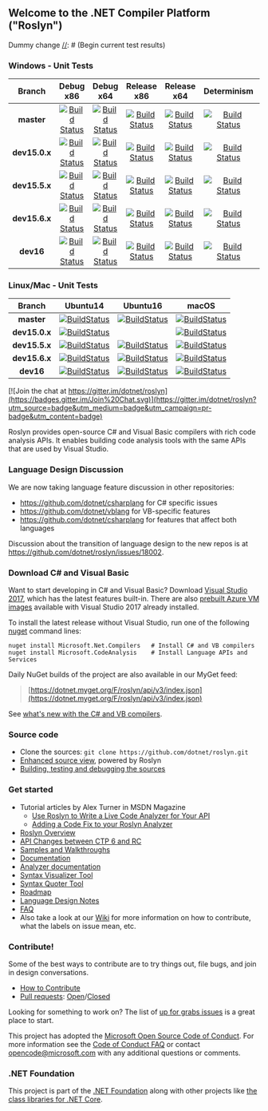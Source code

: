 ## Welcome to the .NET Compiler Platform ("Roslyn")
Dummy change
[//]: # (Begin current test results)

### Windows - Unit Tests
|Branch|Debug x86|Debug x64|Release x86|Release x64|Determinism|Debug Integration|Release Integration|
|:--:|:--:|:--:|:--:|:--:|:--:|:--:|:--:|
|**master**|[![Build Status](https://ci.dot.net/job/dotnet_roslyn/job/master/job/windows_debug_unit32/badge/icon)](https://ci.dot.net/job/dotnet_roslyn/job/master/job/windows_debug_unit32/)|[![Build Status](https://ci.dot.net/job/dotnet_roslyn/job/master/job/windows_debug_unit64/badge/icon)](https://ci.dot.net/job/dotnet_roslyn/job/master/job/windows_debug_unit64/)|[![Build Status](https://ci.dot.net/job/dotnet_roslyn/job/master/job/windows_release_unit32/badge/icon)](https://ci.dot.net/job/dotnet_roslyn/job/master/job/windows_release_unit32/)|[![Build Status](https://ci.dot.net/job/dotnet_roslyn/job/master/job/windows_release_unit64/badge/icon)](https://ci.dot.net/job/dotnet_roslyn/job/master/job/windows_release_unit64/)|[![Build Status](https://ci.dot.net/job/dotnet_roslyn/job/master/job/windows_determinism/badge/icon)](https://ci.dot.net/job/dotnet_roslyn/job/master/job/windows_determinism/)|[![Build Status](https://ci.dot.net/buildStatus/icon?job=dotnet_roslyn/master/windows_debug_vs-integration)](https://ci.dot.net/job/dotnet_roslyn/job/master/job/windows_debug_vs-integration/)|[![Build Status](https://ci.dot.net/buildStatus/icon?job=dotnet_roslyn/master/windows_release_vs-integration)](https://ci.dot.net/job/dotnet_roslyn/job/master/job/windows_release_vs-integration/)|
|**dev15.0.x**|[![Build Status](https://ci.dot.net/job/dotnet_roslyn/job/dev15.0.x/job/windows_debug_unit32/badge/icon)](https://ci.dot.net/job/dotnet_roslyn/job/dev15.0.x/job/windows_debug_unit32/)|[![Build Status](https://ci.dot.net/job/dotnet_roslyn/job/dev15.0.x/job/windows_debug_unit64/badge/icon)](https://ci.dot.net/job/dotnet_roslyn/job/dev15.0.x/job/windows_debug_unit64/)|[![Build Status](https://ci.dot.net/job/dotnet_roslyn/job/dev15.0.x/job/windows_release_unit32/badge/icon)](https://ci.dot.net/job/dotnet_roslyn/job/dev15.0.x/job/windows_release_unit32/)|[![Build Status](https://ci.dot.net/job/dotnet_roslyn/job/dev15.0.x/job/windows_release_unit64/badge/icon)](https://ci.dot.net/job/dotnet_roslyn/job/dev15.0.x/job/windows_release_unit64/)|[![Build Status](https://ci.dot.net/job/dotnet_roslyn/job/dev15.0.x/job/windows_determinism/badge/icon)](https://ci.dot.net/job/dotnet_roslyn/job/dev15.0.x/job/windows_determinism/)|[![Build Status](https://ci.dot.net/buildStatus/icon?job=dotnet_roslyn/dev15.0.x/windows_debug_vs-integration)](https://ci.dot.net/job/dotnet_roslyn/job/dev15.0.x/job/windows_debug_vs-integration/)|[![Build Status](https://ci.dot.net/buildStatus/icon?job=dotnet_roslyn/dev15.0.x/windows_release_vs-integration)](https://ci.dot.net/job/dotnet_roslyn/job/dev15.0.x/job/windows_release_vs-integration/)|
|**dev15.5.x**|[![Build Status](https://ci.dot.net/job/dotnet_roslyn/job/dev15.5.x/job/windows_debug_unit32/badge/icon)](https://ci.dot.net/job/dotnet_roslyn/job/dev15.5.x/job/windows_debug_unit32/)|[![Build Status](https://ci.dot.net/job/dotnet_roslyn/job/dev15.5.x/job/windows_debug_unit64/badge/icon)](https://ci.dot.net/job/dotnet_roslyn/job/dev15.5.x/job/windows_debug_unit64/)|[![Build Status](https://ci.dot.net/job/dotnet_roslyn/job/dev15.5.x/job/windows_release_unit32/badge/icon)](https://ci.dot.net/job/dotnet_roslyn/job/dev15.5.x/job/windows_release_unit32/)|[![Build Status](https://ci.dot.net/job/dotnet_roslyn/job/dev15.5.x/job/windows_release_unit64/badge/icon)](https://ci.dot.net/job/dotnet_roslyn/job/dev15.5.x/job/windows_release_unit64/)|[![Build Status](https://ci.dot.net/job/dotnet_roslyn/job/dev15.5.x/job/windows_determinism/badge/icon)](https://ci.dot.net/job/dotnet_roslyn/job/dev15.5.x/job/windows_determinism/)|[![Build Status](https://ci.dot.net/buildStatus/icon?job=dotnet_roslyn/dev15.5.x/windows_debug_vs-integration)](https://ci.dot.net/job/dotnet_roslyn/job/dev15.5.x/job/windows_debug_vs-integration/)|[![Build Status](https://ci.dot.net/buildStatus/icon?job=dotnet_roslyn/dev15.5.x/windows_release_vs-integration)](https://ci.dot.net/job/dotnet_roslyn/job/dev15.5.x/job/windows_release_vs-integration/)|
|**dev15.6.x**|[![Build Status](https://ci.dot.net/job/dotnet_roslyn/job/dev15.6.x/job/windows_debug_unit32/badge/icon)](https://ci.dot.net/job/dotnet_roslyn/job/dev15.6.x/job/windows_debug_unit32/)|[![Build Status](https://ci.dot.net/job/dotnet_roslyn/job/dev15.6.x/job/windows_debug_unit64/badge/icon)](https://ci.dot.net/job/dotnet_roslyn/job/dev15.6.x/job/windows_debug_unit64/)|[![Build Status](https://ci.dot.net/job/dotnet_roslyn/job/dev15.6.x/job/windows_release_unit32/badge/icon)](https://ci.dot.net/job/dotnet_roslyn/job/dev15.6.x/job/windows_release_unit32/)|[![Build Status](https://ci.dot.net/job/dotnet_roslyn/job/dev15.6.x/job/windows_release_unit64/badge/icon)](https://ci.dot.net/job/dotnet_roslyn/job/dev15.6.x/job/windows_release_unit64/)|[![Build Status](https://ci.dot.net/job/dotnet_roslyn/job/dev15.6.x/job/windows_determinism/badge/icon)](https://ci.dot.net/job/dotnet_roslyn/job/dev15.6.x/job/windows_determinism/)|[![Build Status](https://ci.dot.net/buildStatus/icon?job=dotnet_roslyn/dev15.6.x/windows_debug_vs-integration)](https://ci.dot.net/job/dotnet_roslyn/job/dev15.6.x/job/windows_debug_vs-integration/)|[![Build Status](https://ci.dot.net/buildStatus/icon?job=dotnet_roslyn/dev15.6.x/windows_release_vs-integration)](https://ci.dot.net/job/dotnet_roslyn/job/dev15.6.x/job/windows_release_vs-integration/)|
|**dev16**|[![Build Status](https://ci.dot.net/job/dotnet_roslyn/job/dev16/job/windows_debug_unit32/badge/icon)](https://ci.dot.net/job/dotnet_roslyn/job/dev16/job/windows_debug_unit32/)|[![Build Status](https://ci.dot.net/job/dotnet_roslyn/job/dev16/job/windows_debug_unit64/badge/icon)](https://ci.dot.net/job/dotnet_roslyn/job/dev16/job/windows_debug_unit64/)|[![Build Status](https://ci.dot.net/job/dotnet_roslyn/job/dev16/job/windows_release_unit32/badge/icon)](https://ci.dot.net/job/dotnet_roslyn/job/dev16/job/windows_release_unit32/)|[![Build Status](https://ci.dot.net/job/dotnet_roslyn/job/dev16/job/windows_release_unit64/badge/icon)](https://ci.dot.net/job/dotnet_roslyn/job/dev16/job/windows_release_unit64/)|[![Build Status](https://ci.dot.net/job/dotnet_roslyn/job/dev16/job/windows_determinism/badge/icon)](https://ci.dot.net/job/dotnet_roslyn/job/dev16/job/windows_determinism/)|[![Build Status](https://ci.dot.net/buildStatus/icon?job=dotnet_roslyn/dev16/windows_debug_vs-integration)](https://ci.dot.net/job/dotnet_roslyn/job/dev16/job/windows_debug_vs-integration/)|[![Build Status](https://ci.dot.net/buildStatus/icon?job=dotnet_roslyn/dev16/windows_release_vs-integration)](https://ci.dot.net/job/dotnet_roslyn/job/dev16/job/windows_release_vs-integration/)|

### Linux/Mac - Unit Tests
|Branch|Ubuntu14|Ubuntu16|macOS|
|:--:|:--:|:--:|:--:|
|**master**|[![BuildStatus](https://ci.dot.net/job/dotnet_roslyn/job/master/job/ubuntu_14_debug/badge/icon)](https://ci.dot.net/job/dotnet_roslyn/job/master/job/ubuntu_14_debug/)|[![BuildStatus](https://ci.dot.net/job/dotnet_roslyn/job/master/job/ubuntu_16_debug/badge/icon)](https://ci.dot.net/job/dotnet_roslyn/job/master/job/ubuntu_16_debug/)|[![BuildStatus](https://ci.dot.net/job/dotnet_roslyn/job/master/job/mac_debug/badge/icon)](https://ci.dot.net/job/dotnet_roslyn/job/master/job/mac_debug/)|
|**dev15.0.x**|[![BuildStatus](https://ci.dot.net/job/dotnet_roslyn/job/dev15.0.x/job/linux_debug/badge/icon)](https://ci.dot.net/job/dotnet_roslyn/job/dev15.0.x/job/linux_debug/)||[![BuildStatus](https://ci.dot.net/job/dotnet_roslyn/job/dev15.0.x/job/mac_debug/badge/icon)](https://ci.dot.net/job/dotnet_roslyn/job/dev15.0.x/job/mac_debug/)|
|**dev15.5.x**|[![BuildStatus](https://ci.dot.net/job/dotnet_roslyn/job/dev15.5.x/job/ubuntu_14_debug/badge/icon)](https://ci.dot.net/job/dotnet_roslyn/job/dev15.5.x/job/ubuntu_14_debug/)|[![BuildStatus](https://ci.dot.net/job/dotnet_roslyn/job/dev15.5.x/job/ubuntu_16_debug/badge/icon)](https://ci.dot.net/job/dotnet_roslyn/job/dev15.5.x/job/ubuntu_16_debug/)|[![BuildStatus](https://ci.dot.net/job/dotnet_roslyn/job/dev15.5.x/job/mac_debug/badge/icon)](https://ci.dot.net/job/dotnet_roslyn/job/dev15.5.x/job/mac_debug/)|
|**dev15.6.x**|[![BuildStatus](https://ci.dot.net/job/dotnet_roslyn/job/dev15.6.x/job/ubuntu_14_debug/badge/icon)](https://ci.dot.net/job/dotnet_roslyn/job/dev15.6.x/job/ubuntu_14_debug/)|[![BuildStatus](https://ci.dot.net/job/dotnet_roslyn/job/dev15.6.x/job/ubuntu_16_debug/badge/icon)](https://ci.dot.net/job/dotnet_roslyn/job/dev15.6.x/job/ubuntu_16_debug/)|[![BuildStatus](https://ci.dot.net/job/dotnet_roslyn/job/dev15.6.x/job/mac_debug/badge/icon)](https://ci.dot.net/job/dotnet_roslyn/job/dev15.6.x/job/mac_debug/)|
|**dev16**|[![BuildStatus](https://ci.dot.net/job/dotnet_roslyn/job/dev16/job/ubuntu_14_debug/badge/icon)](https://ci.dot.net/job/dotnet_roslyn/job/dev16/job/ubuntu_14_debug/)|[![BuildStatus](https://ci.dot.net/job/dotnet_roslyn/job/dev16/job/ubuntu_16_debug/badge/icon)](https://ci.dot.net/job/dotnet_roslyn/job/dev16/job/ubuntu_16_debug/)|[![BuildStatus](https://ci.dot.net/job/dotnet_roslyn/job/dev16/job/mac_debug/badge/icon)](https://ci.dot.net/job/dotnet_roslyn/job/dev16/job/mac_debug/)|

[//]: # (End current test results)

[![Join the chat at https://gitter.im/dotnet/roslyn](https://badges.gitter.im/Join%20Chat.svg)](https://gitter.im/dotnet/roslyn?utm_source=badge&utm_medium=badge&utm_campaign=pr-badge&utm_content=badge)


Roslyn provides open-source C# and Visual Basic compilers with rich code analysis APIs.  It enables building code analysis tools with the same APIs that are used by Visual Studio.

### Language Design Discussion

We are now taking language feature discussion in other repositories:
- https://github.com/dotnet/csharplang for C# specific issues
- https://github.com/dotnet/vblang for VB-specific features
- https://github.com/dotnet/csharplang for features that affect both languages

Discussion about the transition of language design to the new repos is at https://github.com/dotnet/roslyn/issues/18002.

### Download C# and Visual Basic

Want to start developing in C# and Visual Basic? Download [Visual Studio 2017](https://www.visualstudio.com/downloads/), which has the latest features built-in. There are 
also [prebuilt Azure VM images](https://azuremarketplace.microsoft.com/en-us/marketplace/apps/category/compute?search=visual%20studio%202017) available with 
Visual Studio 2017 already installed.

To install the latest release without Visual Studio, run one of the following [nuget](https://dist.nuget.org/index.html) command lines:

```
nuget install Microsoft.Net.Compilers   # Install C# and VB compilers
nuget install Microsoft.CodeAnalysis    # Install Language APIs and Services
```

Daily NuGet builds of the project are also available in our MyGet feed:

> [https://dotnet.myget.org/F/roslyn/api/v3/index.json](https://dotnet.myget.org/F/roslyn/api/v3/index.json)

See [what's new with the C# and VB compilers](https://github.com/dotnet/roslyn/wiki/Changelog-for-C%23-and-VB-compilers).

### Source code

* Clone the sources: `git clone https://github.com/dotnet/roslyn.git`
* [Enhanced source view](http://source.roslyn.io/), powered by Roslyn 
* [Building, testing and debugging the sources](https://github.com/dotnet/roslyn/wiki/Building%20Testing%20and%20Debugging)

### Get started

* Tutorial articles by Alex Turner in MSDN Magazine
  - [Use Roslyn to Write a Live Code Analyzer for Your API](https://msdn.microsoft.com/en-us/magazine/dn879356)
  - [Adding a Code Fix to your Roslyn Analyzer](https://msdn.microsoft.com/en-us/magazine/dn904670.aspx)
* [Roslyn Overview](https://github.com/dotnet/roslyn/wiki/Roslyn%20Overview) 
* [API Changes between CTP 6 and RC](https://github.com/dotnet/roslyn/wiki/VS-2015-RC-API-Changes)
* [Samples and Walkthroughs](https://github.com/dotnet/roslyn/wiki/Samples-and-Walkthroughs)
* [Documentation](https://github.com/dotnet/roslyn/tree/master/docs)
* [Analyzer documentation](https://github.com/dotnet/roslyn/tree/master/docs/analyzers)
* [Syntax Visualizer Tool](https://github.com/dotnet/roslyn/wiki/Syntax%20Visualizer)
* [Syntax Quoter Tool](http://roslynquoter.azurewebsites.net)
* [Roadmap](https://github.com/dotnet/roslyn/wiki/Roadmap) 
* [Language Design Notes](https://github.com/dotnet/roslyn/issues?q=label%3A%22Design+Notes%22+)
* [FAQ](https://github.com/dotnet/roslyn/wiki/FAQ)
* Also take a look at our [Wiki](https://github.com/dotnet/roslyn/wiki) for more information on how to contribute, what the labels on issue mean, etc.

### Contribute!

Some of the best ways to contribute are to try things out, file bugs, and join in design conversations. 

* [How to Contribute](https://github.com/dotnet/roslyn/wiki/Contributing-Code)
* [Pull requests](https://github.com/dotnet/roslyn/pulls): [Open](https://github.com/dotnet/roslyn/pulls?q=is%3Aopen+is%3Apr)/[Closed](https://github.com/dotnet/roslyn/pulls?q=is%3Apr+is%3Aclosed)

Looking for something to work on? The list of [up for grabs issues](https://github.com/dotnet/roslyn/labels/help%20wanted) is a great place to start.

This project has adopted the [Microsoft Open Source Code of Conduct](https://opensource.microsoft.com/codeofconduct/).  For more information see the [Code of Conduct FAQ](https://opensource.microsoft.com/codeofconduct/faq/) or contact [opencode@microsoft.com](mailto:opencode@microsoft.com) with any additional questions or comments.

### .NET Foundation

This project is part of the [.NET Foundation](http://www.dotnetfoundation.org/projects) along with other
projects like [the class libraries for .NET Core](https://github.com/dotnet/corefx/). 
